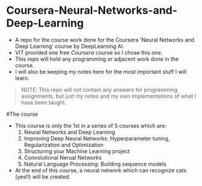 # Coursera-Neural-Networks-and-Deep-Learning
- A repo for the course work done for the Coursera 'Neural Networks and Deep Learning' course by DeepLearning AI.
- VIT provided one free _Coursera_ course so I chose this one.
- This repo will hold any programming or adjacent work done in the course.
- I will also be keeping my notes here for the most important stuff I will learn.
>NOTE: This repo will not contain any answers for programming assignments, but just my notes and my own implementations of what I have been taught.

#The course
- This course is only the 1st in a series of 5 courses which are:
	1. Neural Networks and Deep Learning
	2. Improving Deep Neural Networks: Hyperparameter tuning, Regularization and Optimization
	3. Structuring your Machine Learning project
	4. Convolutional Nerual Networks
	5. Natural Language Processing: Building sequence models
- At the end of this course, a neural network which can recognize cats (yes!!) will be created.
